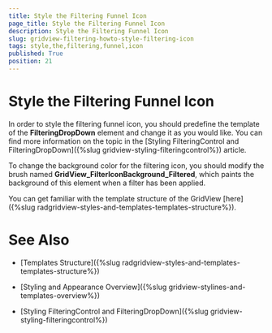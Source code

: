```yaml
---
title: Style the Filtering Funnel Icon
page_title: Style the Filtering Funnel Icon
description: Style the Filtering Funnel Icon
slug: gridview-filtering-howto-style-filtering-icon
tags: style,the,filtering,funnel,icon
published: True
position: 21
---
```


# Style the Filtering Funnel Icon

In order to style the filtering funnel icon, you should predefine the template of the __FilteringDropDown__ element and change it as you would like. You can find more information on the topic in the [Styling FilteringControl and FilteringDropDown]({%slug gridview-styling-filteringcontrol%}) article.

To change the background color for the filtering icon, you should modify the brush named **GridView_FilterIconBackground_Filtered**, which paints the background of this element when a filter has been applied.
        

You can get familiar with the template structure of the GridView [here]({%slug radgridview-styles-and-templates-templates-structure%}).
        

# See Also

 * [Templates Structure]({%slug radgridview-styles-and-templates-templates-structure%})

 * [Styling and Appearance Overview]({%slug gridview-stylines-and-templates-overview%})

 * [Styling FilteringControl and FilteringDropDown]({%slug gridview-styling-filteringcontrol%})
